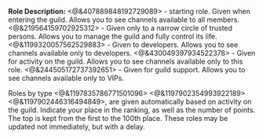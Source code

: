**Role Description:**
<@&407889848192729089> - starting role. Given when entering the guild. Allows you to see channels available to all members.
<@&219564159702925312> - Given only to a narrow circle of trusted persons. Allows you to manage the guild and fully control its life.
<@&1199320057562529883> - Given to developers. Allows you to see channels available only to developers.
<@&430049397934522378> - Given for activity on the guild. Allows you to see channels available only to this role.
<@&244505172737392651> - Given for guild support. Allows you to see channels available only to VIPs.

Roles by type
<@&1197835786771501096>
<@&1197902354993922189>
<@&1197902446316494849>,
are given automatically based on activity on the guild. Indicate your place in the ranking, as well as the number of points. The top is kept from the first to the 100th place. These roles may be updated not immediately, but with a delay.

